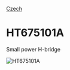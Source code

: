 
[Czech](./README.cs.md)
<!--- module --->
# HT675101A
<!--- Emodule --->

<!--- subtitle --->Small power H-bridge<!--- Esubtitle --->

![HT675101A](/doc/img/HT675101A_QRcode.png)

<!--- description ---><!--- Edescription --->
            